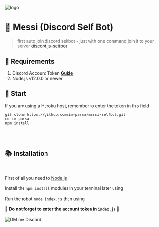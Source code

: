 ![logo](https://cdn.discordapp.com/attachments/776425421968244768/868961378885574776/000_9EK9HK2028129.png)

# 🤖 Messi (Discord Self Bot)
> first auto join discord selfbot - just with one command join it to your server [discord.js-selfbot](https://www.npmjs.com/package/discord.js-selfbot)

## 🔧 Requirements
1. Discord Account Token **[Guide](https://discordjs.guide/preparations/setting-up-a-bot-application.html#creating-your-bot)**
2. Node.js v12.0.0 or newer

## 🚀 Start

If you are using a Heroku host, remember to enter the token in this field

```
git clone https://github.com/im-parsa/messi-selfbot.git
cd im-parsa
npm install
```
<br><br>
## 📚 Installation

<br> <br>
First of all you need to <a href="https://nodejs.org/en/"> Node.js </a>
<br> <br>
Install the `npm install` modules in your terminal later using
<br> <br>
Run the robot `node index.js` then using
<br> <br>
**🔴 Do not forget to enter the account token in `index.js` 🔴**
<br> <br>
![DM me Discord](https://discord.c99.nl/widget/theme-1/488958506280550402.png)
